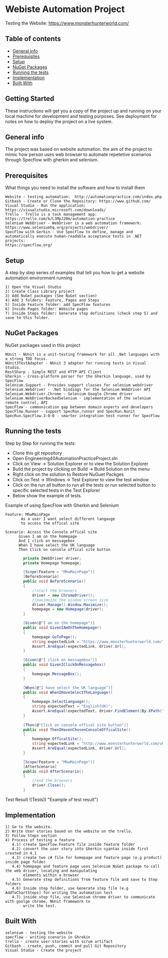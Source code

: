 # Webiste Automation Project
Testing the Website: https://www.monsterhunterworld.com/

## Table of contents
* [General info](#general-info)
* [Prerequisites](#Prerequisites)
* [Setup](#setup)
* [NuGet Packages](#Nuget-Packages)
* [Running the tests](#Running-the-tests)
* [Implementation](#Implementation)
* [Built With](#Built-With)

## Getting Started
These instructions will get you a copy of the project up and running on your local machine for development and testing purposes. See deployment for notes on how to deploy the project on a live system.

## General info
The project was based on website automation. the aim of the project to mimic how person uses web browser to automate repetetive scenarios through Specflow with gherkin and selenium. 

## Prerequisites
What things you need to install the software and how to install them
```
Website - testing automation:  http://automationpractice.com/index.php
Gitbash - Create or Clone the Repository: https://www.github.com/
Visual Studio - Run the application: https://visualstudio.microsoft.com/downloads/ 
Trello - Trello is a task management app: https://trello.com/b/L3MpJ20m/automation-practice
Selenium WebDriver - WebDriver is a web automation framework: https://www.seleniumhq.org/projects/webdriver/
SpecFlow with Gerkin - Use SpecFlow to define, manage and automatically execute human-readable acceptance tests in .NET projects: 
https://specflow.org/
```

## Setup
A step by step series of examples that tell you how to get a website automation environment running
```
1) Open the Visual Studio
2) Create Class Library project
3) Add NuGet packages (See NuGet section)
4) Add 3 folders: Feature, Pages and Steps
5) Inside Feature folder: add SpecFlow features
6) Inside Pages folder: Website pages 
7) Inside Steps folder: Generate step definitions (check step 5) and save to this folder.
```

## NuGet Packages
NuGet packages used in this project
```
NUnit - NUnit is a unit-testing framework for all .Net languages with a strong TDD focus.
NUnit3TestAdapter - NUnit 3 adapter for running tests in Visual Studio.
RestSharp - Simple REST and HTTP API Client
Gherkin - Cross-platform parser for the Gherkin language, used by SpecFlow
Selenium.Support - Provides support classes for selenium webdriver 
Selenium.Webdriver - .Net bindings for the Selenium WebDriver API
Selenium.Webdriver.Chrome - Selenium Google Chrome driver 
Selenium.WebDriverBackedSelenium - implementation of the selenium remote control, API
SpecFlow - communication gap between domain experts and developers
SpecFlow.Runner - support SpecRun.runner and SpecRun.Nunit
SpecRun.SpecFlow.3-0-0 - smarter integration test runner for SpecFlow
```

## Running the tests
Step by Step for running the tests:
* Clone this git repository
* Open Engineering40AutomationPracticeProject.sln
* Click on View -> Solution Explorer or to view the Solution Explorer
* Build the project by clicking on Build -> Build Solution on the menu
* Right click on the solution to Restore NuGuet Packges
* Click on Test -> Windows -> Test Explorer to view the test window
* Click on the run all button to run all the tests or run selected button to specific selected tests in the Test Explorer
* Below show the example of tests. 

Example of using SpecFlow with Gherkin and Selenium
```SpecFlow 
Feature: MhwMainPage
       As a user I want select different langauge 
       to access the offical site

Scenario: Access the Console offical site
      Given I am on the homepage 
      And I click on messagebox 
      When I have select the UK language 
      Then Click on console offical site button
```
```C# 
        private IWebDriver driver;
        private Homepage homepage;

        [Scope(Feature = "MhwMainPage")]
        [BeforeScenario]
        public void BeforeScenario()
        {
            //start the browsers
            driver = new ChromeDriver();
            //maximuize the window screen size
            driver.Manage().Window.Maximize();
            homepage = new Homepage(driver);
        }

        [Given(@"I am on the homepage")]
        public void GivenIAmOnTheHomepage()
        {
            homepage.GoToPage();
            string expectedLink = "https://www.monsterhunterworld.com/";
            Assert.AreEqual(expectedLink, driver.Url);
        }

        [Given(@"I click on messagebox")]
        public void GivenIClickOnMessagebox()
        {
            homepage.MessageBox();
        }

        [When(@"I have select the UK language")]
        public void WhenIHaveSelectTheLanguage()
        {
            homepage.SelectLanguage();
            string expectedText = "English(UK)";
            Assert.AreEqual(expectedText, driver.FindElement(By.XPath("//*[@id='language']/select/option[3]")).Text);
        }
        
        [Then(@"Click on console offical site button")]
        public void ThenIHavenChosenConsoleOfficalSite()
        {
            homepage.OfficalSite();
            string expectedLink = "http://www.monsterhunterworld.com/uk/";
            Assert.AreEqual(expectedLink, driver.Url);
        }

        [Scope(Feature = "MhwMainPage")]
        [AfterScenario]
        public void AfterScenario()
        {
            //end the browsers
            driver.Close();
        }
```

Test Result
![Tests]( "Example of test result")


## Implementation
```
1) Go to the website.
2) Write User stories based on the website on the trello.
3) Follow Steps section 
4) Process of testing a feature
   4.1) create SpecFlow.Feature file inside feature folder
   4.2) convert the user story into Gherkin syantax inside first created in 4.1
   4.3) create two c# file for homepage and feature page (e.g product) inside page folder
   4.4) homepage and feature page uses Selenium NuGet package to call the web driver, locating and manipulating 
        elements within a browser
   4.5) Generate step definitions from feature file and save to Step folders 
   4.6) Inside step folder, use Generate step file (e.g AddToChartSteps) for writing the automation test 
   4.7) inside step file, use Selenium chrome driver to communicate with goolge chrome, NUnit framework to
        write the test.
```

## Built With
```
selenium - testing the website 
specflow - writing scenario in Ghrekin 
trello - create user stories with scrum artifact
Gitbash - create, push, commit and pull Git Repository
Visual Studio - Create the project 
```
